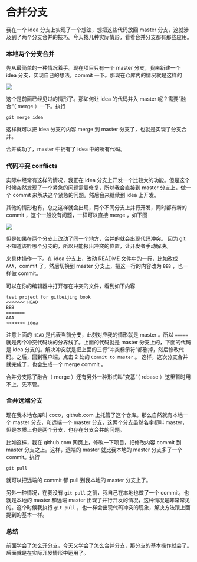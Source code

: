 # 合并分支

我在一个 idea 分支上实现了一个想法，想把这些代码放回 master 分支，这就涉及到了两个分支合并的技巧。今天找几种实际情形，看看合并分支都有那些应用。

### 本地两个分支合并

先从最简单的一种情况着手。现在项目只有一个 master 分支，我来新建一个 idea 分支，实现自己的想法，commit 一下。那现在仓库内的情况就是这样的

![](http://o86bpj665.bkt.clouddn.com/gitbeijing/two_branches.png)

这个是前面已经见过的情形了。那如何让 idea 的代码并入 master 呢？需要”融合“（ merge ）一下。执行

```
git merge idea
```

这样就可以把 idea 分支的内容 merge 到 master 分支了，也就是实现了分支合并。

合并成功了，master 中拥有了 idea 中的所有代码。

### 代码冲突 conflicts

实际中经常有这样的情况，我正在 idea 分支上开发一个比较大的功能。但是这个时候突然发现了一个紧急的问题需要修复，所以我会直接到 master 分支上，做一个 commit 来解决这个紧急的问题。然后会来继续到 idea 上开发。

其他的情形也有，总之这样就会出现，两个不同分支上并行开发，同时都有新的 commit ，这个一般没有问题，一样可以直接 merge ，如下图

![](http://o86bpj665.bkt.clouddn.com/gitbeijing/p_merge.png)

但是如果在两个分支上改动了同一个地方，合并的就会出现代码冲突。 因为 git 不知道该听哪个分支的，所以只能报出冲突的位置，让开发者手动解决。

来具体操作一下。在 idea 分支上，改动 README 文件中的一行，比如改成 `AAA`，commit 了，然后切换到 master 分支上，把这一行的内容改为 `BBB` ，也一样做 commit。

可以在你的编辑器中打开存在冲突的文件，看到如下内容

```
test project for gitbeijing book
<<<<<<< HEAD
BBB
=======
AAA
>>>>>>> idea
```

注意上面的 `HEAD` 是代表当前分支，此刻对应我的情形就是 master 。所以 `=====` 就是两个冲突代码块的分界线了。上面的代码就是 master 分支上的，下面的代码是 idea 分支的。解决冲突就是把上面的三行“冲突标示符”都删掉，然后修改代码。之后，回到客户端，点击 2 处的 `Commit to Master` 。 这样，这次分支合并就完成了，也会生成一个 merge commit 。

合并分支除了融合（ merge ）还有另外一种形式叫”变基“（ rebase ）这里暂时用不上，先不管。

### 合并远端分支

现在我本地仓库叫 coco，github.com 上托管了这个仓库。那么自然就有本地一个 master 分支，和远端一个 master 分支，这两个分支虽然名字都叫 master，但是本质上也是两个分支，也存在分支合并的问题。

比如这样，我在 github.com 网页上，修改一下项目，把修改内容 commit 到 master 分支之上。这样，远端的 master 就比我本地的 master 分支多了一个 commit。执行

```
git pull
```

就可以把远端的 commit 都 pull 到我本地的 master 分支上了。

另外一种情况，在我没有 `git pull` 之前，我自己在本地也做了一个 commit，也就是本地的 master 和远端 master 出现了并行开发的情况，这种情况是非常常见的。这个时候我执行 `git pull` ，也一样会出现代码冲突的现象，解决方法跟上面提到的基本一样。

### 总结

前面学会了怎么开分支，今天又学会了怎么合并分支，那分支的基本操作就会了。后面就是在实际开发情形中运用了。
